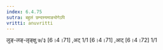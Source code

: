 ```yaml
---
index: 6.4.75
sutra: बहुलं छन्दस्यमाङ्योगेऽपि
vritti: anuvritti
---
```


 लुङ्-लङ्-लृङ्क्षु ७/३ [6।4।71] ,अट् 1/1 [6।4।71] ,आट् [6।4।72] 1/1 